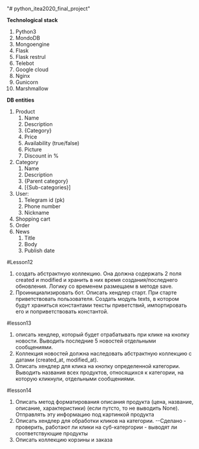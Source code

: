 "# python_itea2020_final_project" 

**Technological stack**
1) Python3
2) MondoDB
3) Mongoengine
4) Flask
5) Flask restrul
6) Telebot
7) Google cloud
8) Nginx
9) Gunicorn
10) Marshmallow

**DB entities**
1) Product
   1. Name
   2. Description
   3. {Category}
   4. Price
   5. Availability (true/false)
   6. Picture
   7. Discount in %
2) Category
   1. Name
   2. Description
   3. {Parent category}
   4. [{Sub-categories}]
3) User:
   1. Telegram id (pk)
   2. Phone number
   3. Nickname
4) Shopping cart
5) Order
6) News
   1. Title
   2. Body
   3. Publish date
   
   
#Lesson12
1) создать абстрактную коллекцию. Она должна содержать 2 поля created и modified и хранить в них время 
создания/последнего обновления. Логику со временем размещаем в методе save.
2) Проинициализировать бот. Описать хендлер старт. При старте приветствовать пользователя. Создать модуль texts, 
в котором будут храниться константами тексты приветствий, импортировать его и поприветствовать константой.

#lesson13
1) описать хендлер, который будет отрабатывать при клике на кнопку новости. Выводить последние 5 новостей отдельными
сообщениями.
2) Коллекция новостей должна наследовать абстрактную коллекцию с датами (created_at, modified_at).
3) Описать хендлер для клика на кнопку определенной категории. Выводить названия всех продуктов, относящихся к 
категории, на которую кликнули, отдельными сообщениями. 

#lesson14
1) Описать метод форматирования описания продукта (цена, название, описание, характеристики) (если путсто, то не выводить None).
Отправлять эту информацию под картинкой продукта
2) Описать хендлер для обработки кликов на категории.
--Сделано - проверить, работают ли клики на суб-катергории - выводят ли соответствующие продукты
3) Описать коллекцию корзины и заказа